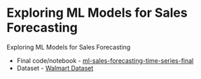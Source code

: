 # Exploring ML Models for Sales Forecasting
Exploring ML Models for Sales Forecasting

* Final code/notebook - [ml-sales-forecasting-time-series-final](https://github.com/enjegoodnezz/ml2-sales-forecasting/blob/main/ml-sales-forecasting-time-series-final.ipynb)
* Dataset - [Walmart Dataset](https://www.kaggle.com/datasets/yasserh/walmart-dataset)
